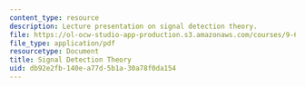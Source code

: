```yaml
---
content_type: resource
description: Lecture presentation on signal detection theory.
file: https://ol-ocw-studio-app-production.s3.amazonaws.com/courses/9-63-laboratory-in-visual-cognition-fall-2009/db92e2fb140ea77d5b1a30a78f0da154_MIT9_63F09_lec03.pdf
file_type: application/pdf
resourcetype: Document
title: Signal Detection Theory
uid: db92e2fb-140e-a77d-5b1a-30a78f0da154
---
```

